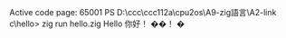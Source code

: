 Active code page: 65001
PS D:\ccc\ccc112a\cpu2os\A9-zig語言\A2-link
c\hello> zig run hello.zig
Hello 你好！
��！
�